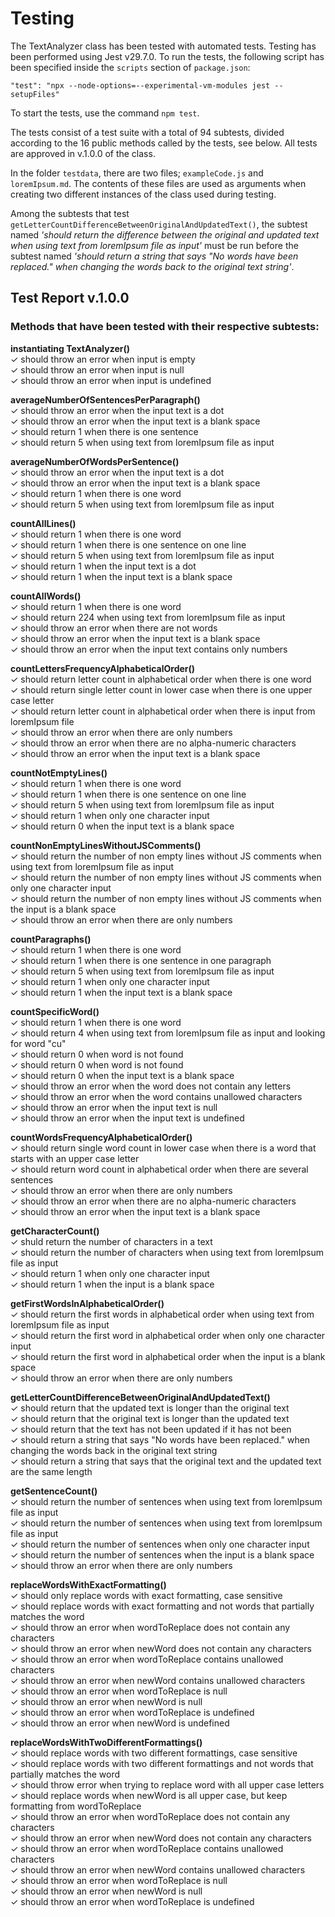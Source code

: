# Testing

The TextAnalyzer class has been tested with automated tests. Testing has been performed using Jest v29.7.0. To run the tests, the following script has been specified inside the `scripts` section of `package.json`:

```
"test": "npx --node-options=--experimental-vm-modules jest --setupFiles"
```

To start the tests, use the command `npm test`.

The tests consist of a test suite with a total of 94 subtests, divided according to the 16 public methods called by the tests, see below. All tests are approved in v.1.0.0 of the class.

In the folder `testdata`, there are two files; `exampleCode.js` and `loremIpsum.md`. The contents of these files are used as arguments when creating two different instances of the class used during testing.

Among the subtests that test `getLetterCountDifferenceBetweenOriginalAndUpdatedText()`, the subtest named *'should return the difference between the original and updated text when using text from loremIpsum file as input'* must be run before the subtest named *'should return a string that says "No words have been replaced." when changing the words back to the original text string'*.

## Test Report v.1.0.0

### Methods that have been tested with their respective subtests:

**instantiating TextAnalyzer()**  
	✓ should throw an error when input is empty  
	✓ should throw an error when input is null  
	✓ should throw an error when input is undefined  

**averageNumberOfSentencesPerParagraph()**  
	✓ should throw an error when the input text is a dot  
	✓ should throw an error when the input text is a blank space  
	✓ should return 1 when there is one sentence  
	✓ should return 5 when using text from loremIpsum file as input  

**averageNumberOfWordsPerSentence()**  
	✓ should throw an error when the input text is a dot  
	✓ should throw an error when the input text is a blank space  
	✓ should return 1 when there is one word  
	✓ should return 5 when using text from loremIpsum file as input  

**countAllLines()**  
	✓ should return 1 when there is one word  
	✓ should return 1 when there is one sentence on one line  
	✓ should return 5 when using text from loremIpsum file as input  
	✓ should return 1 when the input text is a dot  
	✓ should return 1 when the input text is a blank space 

**countAllWords()**  
	✓ should return 1 when there is one word  
	✓ should return 224 when using text from loremIpsum file as input  
	✓ should throw an error when there are not words  
	✓ should throw an error when the input text is a blank space  
	✓ should throw an error when the input text contains only numbers  

**countLettersFrequencyAlphabeticalOrder()**  
	✓ should return letter count in alphabetical order when there is one word  
	✓ should return single letter count in lower case when there is one upper case letter  
	✓ should return letter count in alphabetical order when there is input from loremIpsum file  
	✓ should throw an error when there are only numbers  
	✓ should throw an error when there are no alpha-numeric characters  
	✓ should throw an error when the input text is a blank space  

**countNotEmptyLines()**  
	✓ should return 1 when there is one word  
	✓ should return 1 when there is one sentence on one line  
	✓ should return 5 when using text from loremIpsum file as input  
	✓ should return 1 when only one character input  
	✓ should return 0 when the input text is a blank space  

**countNonEmptyLinesWithoutJSComments()**  
	✓ should return the number of non empty lines without JS comments when using text from loremIpsum file as input  
	✓ should return the number of non empty lines without JS comments when only one character input  
	✓ should return the number of non empty lines without JS comments when the input is a blank space  
	✓ should throw an error when there are only numbers  

**countParagraphs()**  
	✓ should return 1 when there is one word  
	✓ should return 1 when there is one sentence in one paragraph  
	✓ should return 5 when using text from loremIpsum file as input  
	✓ should return 1 when only one character input  
	✓ should return 1 when the input text is a blank space  

**countSpecificWord()**  
	✓ should return 1 when there is one word  
	✓ should return 4 when using text from loremIpsum file as input and looking for word "cu"  
	✓ should return 0 when word is not found  
	✓ should return 0 when word is not found  
	✓ should return 0 when the input text is a blank space  
	✓ should throw an error when the word does not contain any letters  
	✓ should throw an error when the word contains unallowed characters  
	✓ should throw an error when the input text is null  
	✓ should throw an error when the input text is undefined  

**countWordsFrequencyAlphabeticalOrder()**  
	✓ should return single word count in lower case when there is a word that starts with an upper case letter  
	✓ should return word count in alphabetical order when there are several sentences  
	✓ should throw an error when there are only numbers  
	✓ should throw an error when there are no alpha-numeric characters  
	✓ should throw an error when the input text is a blank space  

**getCharacterCount()**  
	✓ shuld return the number of characters in a text  
	✓ should return the number of characters when using text from loremIpsum file as input  
	✓ should return 1 when only one character input  
	✓ should return 1 when the input is a blank space  

 **getFirstWordsInAlphabeticalOrder()**  
	✓ should return the first words in alphabetical order when using text from loremIpsum file as input  
	✓ should return the first word in alphabetical order when only one character input  
	✓ should return the first word in alphabetical order when the input is a blank space  
	✓ should throw an error when there are only numbers  

**getLetterCountDifferenceBetweenOriginalAndUpdatedText()**  
   ✓ should return that the updated text is longer than the original text  
	✓ should return that the original text is longer than the updated text  
	✓ should return that the text has not been updated if it has not been  
	✓ should return a string that says "No words have been replaced." when changing the words back in the original text string  
	✓ should return a string that says that the original text and the updated text are the same length  

**getSentenceCount()**  
	✓ should return the number of sentences when using text from loremIpsum file as input  
	✓ should return the number of sentences when using text from loremIpsum file as input  
	✓ should return the number of sentences when only one character input  
	✓ should return the number of sentences when the input is a blank space  
	✓ should throw an error when there are only numbers  

**replaceWordsWithExactFormatting()**  
	✓ should only replace words with exact formatting, case sensitive  
	✓ should replace words with exact formatting and not words that partially matches the word  
	✓ should throw an error when wordToReplace does not contain any characters  
	✓ should throw an error when newWord does not contain any characters  
	✓ should throw an error when wordToReplace contains unallowed characters  
	✓ should throw an error when newWord contains unallowed characters  
	✓ should throw an error when wordToReplace is null  
	✓ should throw an error when newWord is null  
	✓ should throw an error when wordToReplace is undefined  
	✓ should throw an error when newWord is undefined  

**replaceWordsWithTwoDifferentFormattings()**  
	✓ should replace words with two different formattings, case sensitive  
	✓ should replace words with two different formattings and not words that partially matches the word  
	✓ should throw error when trying to replace word with all upper case letters  
	✓ should replace words when newWord is all upper case, but keep formatting from wordToReplace  
	✓ should throw an error when wordToReplace does not contain any characters  
	✓ should throw an error when newWord does not contain any characters  
	✓ should throw an error when wordToReplace contains unallowed characters  
	✓ should throw an error when newWord contains unallowed characters  
	✓ should throw an error when wordToReplace is null  
	✓ should throw an error when newWord is null  
	✓ should throw an error when wordToReplace is undefined  